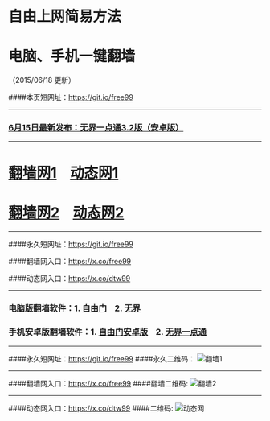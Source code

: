 # 自由上网简易方法
# 电脑、手机一键翻墙
（2015/06/18 更新）

####本页短网址：https://git.io/free99

***

### <a href="https://dwvob1mylz161.cloudfront.net/fga01.php?fid=um3.2.apk" target="_blank">6月15日最新发布：无界一点通3.2版（安卓版）</a>

***

# <a href="https://dwvob1mylz161.cloudfront.net/freetz.php?id=1" target="_blank">翻墙网1</a>&nbsp;&nbsp;&nbsp;&nbsp;<a href="https://dggchoya06912.cloudfront.net/dttz01.php/618" target="_blank">动态网1</a>

# <a href="https://x.co/fqw02" target="_blank">翻墙网2</a>&nbsp;&nbsp;&nbsp;&nbsp;<a href="https://x.co/dtw02" target="_blank">动态网2</a>

***

####永久短网址：https://git.io/free99

####翻墙网入口：https://x.co/free99

####动态网入口：https://x.co/dtw99

***

### 电脑版翻墙软件：1. <a href="https://dwvob1mylz161.cloudfront.net/fga01.php?fid=fg754p.zip" target="_blank">自由门</a>&nbsp;&nbsp;&nbsp;&nbsp;2. <a href="https://dwvob1mylz161.cloudfront.net/fga01.php?fid=u1405.zip" target="_blank">无界</a>

### 手机安卓版翻墙软件：1. <a href="https://dwvob1mylz161.cloudfront.net/fga01.php?fid=fgma32.apk" target="_blank">自由门安卓版</a>&nbsp;&nbsp;&nbsp;&nbsp;2. <a href="https://dwvob1mylz161.cloudfront.net/fga01.php?fid=um3.2.apk" target="_blank">无界一点通</a>

***

####永久短网址：https://git.io/free99
####永久二维码：
![翻墙1](https://dwvob1mylz161.cloudfront.net/pic/yjfq0.png)

***

####翻墙网入口：https://x.co/free99
####翻墙二维码:
![翻墙2](https://dwvob1mylz161.cloudfront.net/pic/yjfq1.png)

***

####动态网入口：https://x.co/dtw99
####二维码:
![动态网](https://dwvob1mylz161.cloudfront.net/pic/dtw1.png)
